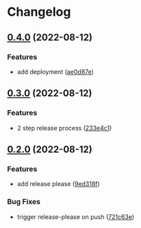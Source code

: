 # Changelog

## [0.4.0](https://github.com/glebiller/showcase-release/compare/v0.3.0...v0.4.0) (2022-08-12)


### Features

* add deployment ([ae0d87e](https://github.com/glebiller/showcase-release/commit/ae0d87edcd2cc05ccc9d98fdc566039ce307af57))

## [0.3.0](https://github.com/glebiller/showcase-release/compare/v0.2.0...v0.3.0) (2022-08-12)


### Features

* 2 step release process ([233e4c1](https://github.com/glebiller/showcase-release/commit/233e4c1f9095fd4c7aaad86971c78b7e9a64f3dd))

## [0.2.0](https://github.com/glebiller/showcase-release/compare/v0.1.0...v0.2.0) (2022-08-12)


### Features

* add release please ([9ed318f](https://github.com/glebiller/showcase-release/commit/9ed318fec86727d9173ffb62cbad1ef9fdeb8a72))


### Bug Fixes

* trigger release-please on push ([721c63e](https://github.com/glebiller/showcase-release/commit/721c63e1cd91ac9bc199d7ec0206288dca82807f))
